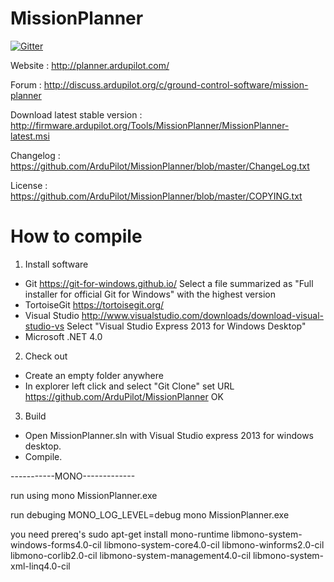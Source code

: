 MissionPlanner
==============

[![Gitter](https://badges.gitter.im/Join%20Chat.svg)](https://gitter.im/ArduPilot/MissionPlanner?utm_source=badge&utm_medium=badge&utm_campaign=pr-badge&utm_content=badge)

Website : http://planner.ardupilot.com/  
  
Forum : http://discuss.ardupilot.org/c/ground-control-software/mission-planner
  
Download latest stable version : http://firmware.ardupilot.org/Tools/MissionPlanner/MissionPlanner-latest.msi
  
Changelog : https://github.com/ArduPilot/MissionPlanner/blob/master/ChangeLog.txt  
  
License : https://github.com/ArduPilot/MissionPlanner/blob/master/COPYING.txt  


How to compile
==============

1. Install software

- Git
  https://git-for-windows.github.io/
  Select a file summarized as "Full installer for official Git for Windows"
   with the highest version
- TortoiseGit
  https://tortoisegit.org/
- Visual Studio
  http://www.visualstudio.com/downloads/download-visual-studio-vs
  Select "Visual Studio Express 2013 for Windows Desktop"
- Microsoft .NET 4.0

2. Check out

- Create an empty folder anywhere
- In explorer left click and select "Git Clone"
  set URL https://github.com/ArduPilot/MissionPlanner
  OK

3. Build

- Open MissionPlanner.sln with Visual Studio express 2013 for windows desktop.
- Compile.


-----------MONO-------------

run using 
mono MissionPlanner.exe

run debuging
MONO_LOG_LEVEL=debug mono MissionPlanner.exe

you need prereq's
sudo apt-get install mono-runtime libmono-system-windows-forms4.0-cil libmono-system-core4.0-cil libmono-winforms2.0-cil libmono-corlib2.0-cil libmono-system-management4.0-cil libmono-system-xml-linq4.0-cil


